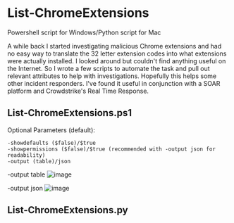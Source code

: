 # List-ChromeExtensions
Powershell script for Windows/Python script for Mac

A while back I started investigating malicious Chrome extensions and had no easy way to translate the 32 letter extension codes into what extensions were actually installed. I looked around but couldn't find anything useful on the Internet. So I wrote a few scripts to automate the task and pull out relevant attributes to help with investigations. Hopefully this helps some other incident responders. I've found it useful in conjunction with a SOAR platform and Crowdstrike's Real Time Response.

## List-ChromeExtensions.ps1

Optional Parameters (default):
```
-showdefaults ($false)/$true
-showpermissions ($false)/$true (recommended with -output json for readability)
-output (table)/json
```

-output table
![image](https://user-images.githubusercontent.com/63032888/121832066-019dda80-cc7e-11eb-8b04-a274fabd722b.png)

-output json
![image](https://user-images.githubusercontent.com/63032888/121831774-2e052700-cc7d-11eb-81ba-8d212618f300.png)


## List-ChromeExtensions.py
